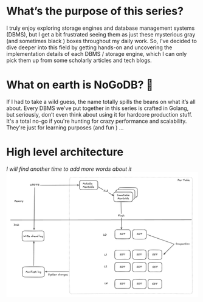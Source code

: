 # What’s the purpose of this series?

I truly enjoy exploring storage engines and database management systems (DBMS), but I get a bit frustrated seeing them as just these mysterious gray (and sometimes black  ) boxes throughout my daily work. So, I've decided to dive deeper into this field by getting hands-on and uncovering the implementation details of each DBMS / storage engine, which I can only pick them up from some scholarly articles and tech blogs.

# What on earth is NoGoDB? 🤔

If I had to take a wild guess, the name totally spills the beans on what it’s all about. Every DBMS we've put together in this series is crafted in Golang, but seriously, don’t even think about using it for hardcore production stuff. It's a total no-go if you're hunting for crazy performance and scalability. They're just for learning purposes (and fun  )
... 

# High level architecture 
_I will find another time to add more words about it_
![high_level_architecture_sketch.png](docs/high_level_architecture_sketch.png)